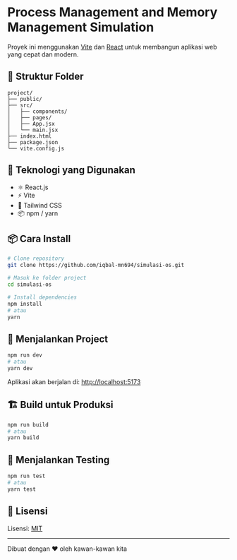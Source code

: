 # Process Management and Memory Management Simulation

Proyek ini menggunakan [Vite](https://vitejs.dev/) dan [React](https://reactjs.org/) untuk membangun aplikasi web yang cepat dan modern.

## 📁 Struktur Folder

```
project/
├── public/
├── src/
│   ├── components/
│   ├── pages/
│   ├── App.jsx
│   └── main.jsx
├── index.html
├── package.json
└── vite.config.js
```

## 🧰 Teknologi yang Digunakan

- ⚛️ React.js
- ⚡ Vite
- 🎨 Tailwind CSS
- 📦 npm / yarn

## 📦 Cara Install

```bash
# Clone repository
git clone https://github.com/iqbal-mn694/simulasi-os.git

# Masuk ke folder project
cd simulasi-os

# Install dependencies
npm install
# atau
yarn
```

## 🚀 Menjalankan Project

```bash
npm run dev
# atau
yarn dev
```

Aplikasi akan berjalan di: [http://localhost:5173](http://localhost:5173)

## 🏗️ Build untuk Produksi

```bash
npm run build
# atau
yarn build
```

## 🧪 Menjalankan Testing

```bash
npm run test
# atau
yarn test
```

## 📄 Lisensi

Lisensi: [MIT](LICENSE)

---

Dibuat dengan ❤️ oleh kawan-kawan kita
